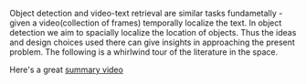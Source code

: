 Object detection and video-text retrieval are similar tasks fundametally - given a video(collection of frames) temporally localize the text. In object detection we aim to spacially localize the location of objects.
Thus the ideas and design choices used there can give insights in approaching the present problem. The following is a whirlwind tour of the literature in the space.

Here's a great [summary video](https://www.youtube.com/watch?v=her4_rzx09o)
